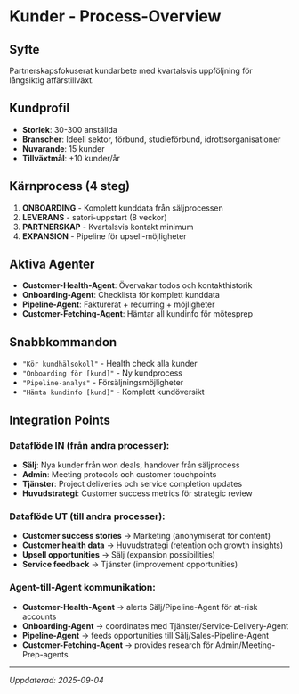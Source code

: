 # Kunder - Process-Overview

## Syfte
Partnerskapsfokuserat kundarbete med kvartalsvis uppföljning för långsiktig affärstillväxt.

## Kundprofil
- **Storlek**: 30-300 anställda
- **Branscher**: Ideell sektor, förbund, studieförbund, idrottsorganisationer
- **Nuvarande**: 15 kunder
- **Tillväxtmål**: +10 kunder/år

## Kärnprocess (4 steg)
1. **ONBOARDING** - Komplett kunddata från säljprocessen
2. **LEVERANS** - satori-uppstart (8 veckor)
3. **PARTNERSKAP** - Kvartalsvis kontakt minimum
4. **EXPANSION** - Pipeline för upsell-möjligheter

## Aktiva Agenter
- **Customer-Health-Agent**: Övervakar todos och kontakthistorik
- **Onboarding-Agent**: Checklista för komplett kunddata
- **Pipeline-Agent**: Fakturerat + recurring + möjligheter
- **Customer-Fetching-Agent**: Hämtar all kundinfo för mötesprep

## Snabbkommandon
- `"Kör kundhälsokoll"` - Health check alla kunder
- `"Onboarding för [kund]"` - Ny kundprocess
- `"Pipeline-analys"` - Försäljningsmöjligheter
- `"Hämta kundinfo [kund]"` - Komplett kundöversikt

## Integration Points

### Dataflöde IN (från andra processer):
- **Sälj**: Nya kunder från won deals, handover från säljprocess
- **Admin**: Meeting protocols och customer touchpoints
- **Tjänster**: Project deliveries och service completion updates
- **Huvudstrategi**: Customer success metrics för strategic review

### Dataflöde UT (till andra processer):
- **Customer success stories** → Marketing (anonymiserat för content)
- **Customer health data** → Huvudstrategi (retention och growth insights)
- **Upsell opportunities** → Sälj (expansion possibilities)
- **Service feedback** → Tjänster (improvement opportunities)

### Agent-till-Agent kommunikation:
- **Customer-Health-Agent** → alerts Sälj/Pipeline-Agent för at-risk accounts
- **Onboarding-Agent** → coordinates med Tjänster/Service-Delivery-Agent
- **Pipeline-Agent** → feeds opportunities till Sälj/Sales-Pipeline-Agent
- **Customer-Fetching-Agent** → provides research för Admin/Meeting-Prep-agents

---
*Uppdaterad: 2025-09-04*